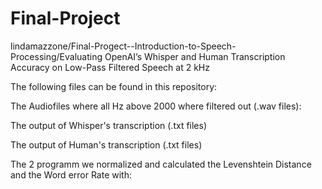 # Final-Project
lindamazzone/Final-Progect--Introduction-to-Speech-Processing/Evaluating OpenAI’s Whisper and Human Transcription Accuracy on Low-Pass Filtered Speech at 2 kHz

The following files can be found in this repository:

The Audiofiles where all Hz above 2000 where filtered out (.wav files):

The output of Whisper's transcription (.txt files)

The output of Human's transcription (.txt files)

The 2 programm we normalized and calculated the Levenshtein Distance and the Word error Rate with:

